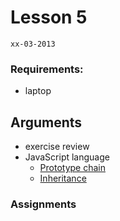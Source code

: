 # Lesson 5
`xx-03-2013`

### Requirements:

* laptop

## Arguments

* exercise review
* JavaScript language
  - [Prototype chain](https://github.com/cvdlab/javascript-crumbs/blob/master/chapters/prototype/Readme.md)
  - [Inheritance](https://github.com/cvdlab/javascript-crumbs/blob/master/chapters/inheritance/Readme.md)

### Assignments
